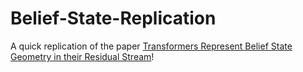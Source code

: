 # Belief-State-Replication
A quick replication of the paper [Transformers Represent Belief State Geometry in their Residual Stream](https://arxiv.org/html/2405.15943v1)!
